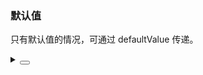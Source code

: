 ### 默认值

只有默认值的情况，可通过 <yc-tag>defaultValue</yc-tag> 传递。

<div class="cell-demo vp-raw">
  <yc-time-picker
    defaultValue="18:24:23"
    style="width: 194px; marginRight: 24px; marginBottom: 24px"
  />
  <yc-time-picker
    type="time-range"
    :defaultValue="['09:24:53', '18:44:33']"
    style="width: 252px; marginBottom: 24px"
  />
</div>

<details>
<summary>
 <button class="code-btn"  >
    <icon-code />
 </button>
</summary>

```vue
<template>
  <yc-time-picker
    defaultValue="18:24:23"
    style="width: 194px; marginRight: 24px; marginBottom: 24px" />
  <yc-time-picker
    type="time-range"
    :defaultValue="['09:24:53', '18:44:33']"
    style="width: 252px; marginBottom: 24px" />
</template>
```

</details>
